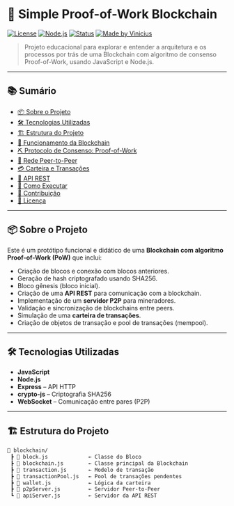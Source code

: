 # 🧱 Simple Proof-of-Work Blockchain

[![License](https://img.shields.io/badge/license-MIT-blue.svg)](LICENSE)
[![Node.js](https://img.shields.io/badge/node.js-18.x-brightgreen)](https://nodejs.org)
[![Status](https://img.shields.io/badge/status-learning-blue)]()
[![Made by Vinicius](https://img.shields.io/badge/made%20by-Vinicius%20Pereira-red)]()

> Projeto educacional para explorar e entender a arquitetura e os processos por trás de uma Blockchain com algoritmo de consenso Proof-of-Work, usando JavaScript e Node.js.

---

## 📚 Sumário

- [📦 Sobre o Projeto](#-sobre-o-projeto)
- [🛠️ Tecnologias Utilizadas](#️-tecnologias-utilizadas)
- [🏗️ Estrutura do Projeto](#️-estrutura-do-projeto)
- [🔐 Funcionamento da Blockchain](#-funcionamento-da-blockchain)
- [⛏️ Protocolo de Consenso: Proof-of-Work](#️-protocolo-de-consenso-proof-of-work)
- [🔄 Rede Peer-to-Peer](#-rede-peer-to-peer)
- [💳 Carteira e Transações](#-carteira-e-transações)
- [📡 API REST](#-api-rest)
- [🚀 Como Executar](#-como-executar)
- [🤝 Contribuição](#-contribuição)
- [📄 Licença](#-licença)

---

## 📦 Sobre o Projeto

Este é um protótipo funcional e didático de uma **Blockchain com algoritmo Proof-of-Work (PoW)** que inclui:

- Criação de blocos e conexão com blocos anteriores.
- Geração de hash criptografado usando SHA256.
- Bloco gênesis (bloco inicial).
- Criação de uma **API REST** para comunicação com a blockchain.
- Implementação de um **servidor P2P** para mineradores.
- Validação e sincronização de blockchains entre peers.
- Simulação de uma **carteira de transações**.
- Criação de objetos de transação e pool de transações (mempool).

---

## 🛠️ Tecnologias Utilizadas

- **JavaScript**
- **Node.js**
- **Express** – API HTTP
- **crypto-js** – Criptografia SHA256
- **WebSocket** – Comunicação entre pares (P2P)

---

## 🏗️ Estrutura do Projeto

```bash
📁 blockchain/
 ┣ 📄 block.js             ← Classe do Bloco
 ┣ 📄 blockchain.js        ← Classe principal da Blockchain
 ┣ 📄 transaction.js       ← Modelo de transação
 ┣ 📄 transactionPool.js   ← Pool de transações pendentes
 ┣ 📄 wallet.js            ← Lógica da carteira
 ┣ 📄 p2pServer.js         ← Servidor Peer-to-Peer
 ┗ 📄 apiServer.js         ← Servidor da API REST


